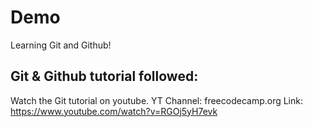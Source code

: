  # Demo

Learning Git and Github!

## Git & Github tutorial followed:

Watch the Git tutorial on youtube.
YT Channel: freecodecamp.org
Link: https://www.youtube.com/watch?v=RGOj5yH7evk
